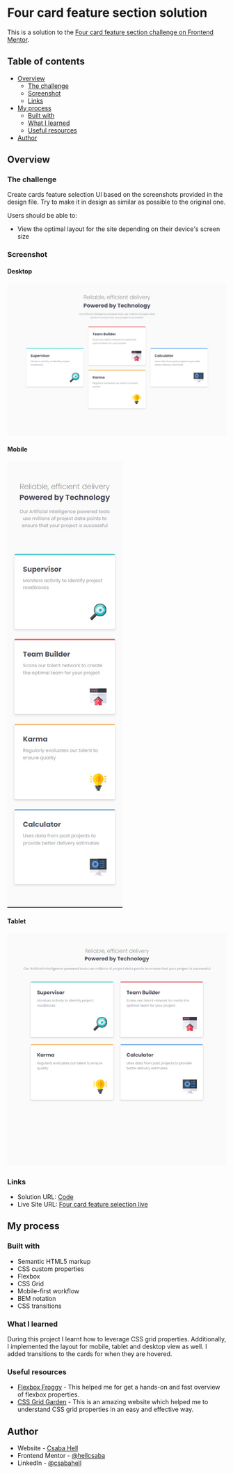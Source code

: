 # Four card feature section solution

This is a solution to the [Four card feature section challenge on Frontend Mentor](https://www.frontendmentor.io/challenges/four-card-feature-section-weK1eFYK).

## Table of contents

- [Overview](#overview)
  - [The challenge](#the-challenge)
  - [Screenshot](#screenshot)
  - [Links](#links)
- [My process](#my-process)
  - [Built with](#built-with)
  - [What I learned](#what-i-learned)
  - [Useful resources](#useful-resources)
- [Author](#author)

## Overview

### The challenge

Create cards feature selection UI based on the screenshots provided in the design file. Try to make it in design as similar as possible to the original one.

Users should be able to:

- View the optimal layout for the site depending on their device's screen size

### Screenshot

#### Desktop

![](./design/desktop-design-solution.jpg)

#### Mobile

![](./design/mobile-design-solution.jpg)

#### Tablet

![](./design/tablet-design-solution.jpg)

### Links

- Solution URL: [Code](https://github.com/hellcsaba/four-card)
- Live Site URL: [Four card feature selection live](https://hellcsaba.github.io/four-card/)

## My process

### Built with

- Semantic HTML5 markup
- CSS custom properties
- Flexbox
- CSS Grid
- Mobile-first workflow
- BEM notation
- CSS transitions

### What I learned

During this project I learnt how to leverage CSS grid properties. Additionally, I implemented the layout for mobile, tablet and desktop view as well. I added transitions to the cards for when they are hovered.

### Useful resources

- [Flexbox Froggy](https://flexboxfroggy.com/) - This helped me for get a hands-on and fast overview of flexbox properties.
- [CSS Grid Garden](https://cssgridgarden.com/#en) - This is an amazing website which helped me to understand CSS grid properties in an easy and effective way.

## Author

- Website - [Csaba Hell](https://github.com/hellcsaba)
- Frontend Mentor - [@hellcsaba](https://www.frontendmentor.io/profile/hellcsaba)
- LinkedIn - [@csabahell](https://www.linkedin.com/in/csabahell/)
